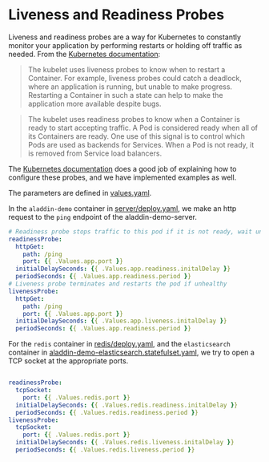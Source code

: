 # Liveness and Readiness Probes

Liveness and readiness probes are a way for Kubernetes to constantly monitor your application by performing restarts or holding off traffic as needed. From the [Kubernetes documentation](https://kubernetes.io/docs/tasks/configure-pod-container/configure-liveness-readiness-probes/): 
    
> The kubelet uses liveness probes to know when to restart a Container. For example, liveness probes could catch a deadlock, where an application is running, but unable to make progress. Restarting a Container in such a state can help to make the application more available despite bugs.

> The kubelet uses readiness probes to know when a Container is ready to start accepting traffic. A Pod is considered ready when all of its Containers are ready. One use of this signal is to control which Pods are used as backends for Services. When a Pod is not ready, it is removed from Service load balancers.

The [Kubernetes documentation](https://kubernetes.io/docs/tasks/configure-pod-container/configure-liveness-readiness-probes/) does a good job of explaining how to configure these probes, and we have implemented examples as well. 

The parameters are defined in [values.yaml](../helm/aladdin-demo/values.yaml).

In the `aladdin-demo` container in [server/deploy.yaml](../helm/aladdin-demo/templates/server/deploy.yaml), we make an http request to the `ping` endpoint of the aladdin-demo-server.
```yaml
# Readiness probe stops traffic to this pod if it is not ready, wait until it is ready
readinessProbe:
  httpGet:
    path: /ping
    port: {{ .Values.app.port }}
  initialDelaySeconds: {{ .Values.app.readiness.initalDelay }}
  periodSeconds: {{ .Values.app.readiness.period }}
# Liveness probe terminates and restarts the pod if unhealthy
livenessProbe: 
  httpGet:
    path: /ping
    port: {{ .Values.app.port }}
  initialDelaySeconds: {{ .Values.app.liveness.initalDelay }}
  periodSeconds: {{ .Values.app.readiness.period }}
```
For the `redis` container in [redis/deploy.yaml](../helm/aladdin-demo/templates/redis/deploy.yaml), and the `elasticsearch` container in [aladdin-demo-elasticsearch.statefulset.yaml](../helm/aladdin-demo/templates/elasticsearch/statefulset.yaml), we try to open a TCP socket at the appropriate ports.
```yaml

readinessProbe:
  tcpSocket:
    port: {{ .Values.redis.port }}
  initialDelaySeconds: {{ .Values.redis.readiness.initalDelay }}
  periodSeconds: {{ .Values.redis.readiness.period }}
livenessProbe:
  tcpSocket:
    port: {{ .Values.redis.port }}
  initialDelaySeconds: {{ .Values.redis.liveness.initalDelay }}
  periodSeconds: {{ .Values.redis.liveness.period }}
```
